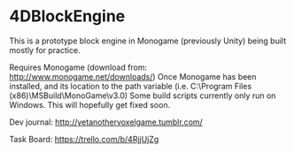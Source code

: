 4DBlockEngine
=============

This is a prototype block engine in Monogame (previously Unity) being built mostly for practice. 

Requires Monogame (download from: http://www.monogame.net/downloads/)
Once Monogame has been installed, and its location to the path variable (i.e. C:\Program Files (x86)\MSBuild\MonoGame\v3.0)
Some build scripts currently only run on Windows. This will hopefully get fixed soon.

Dev journal: http://yetanothervoxelgame.tumblr.com/

Task Board: https://trello.com/b/4RjjUjZg
